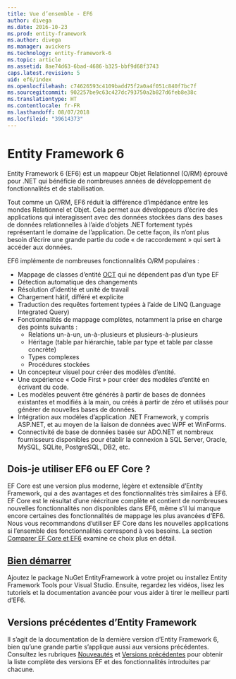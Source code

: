 ```yaml
---
title: Vue d’ensemble - EF6
author: divega
ms.date: 2016-10-23
ms.prod: entity-framework
ms.author: divega
ms.manager: avickers
ms.technology: entity-framework-6
ms.topic: article
ms.assetid: 8ae74d63-6bad-4686-b325-bbf9d68f3743
caps.latest.revision: 5
uid: ef6/index
ms.openlocfilehash: c74626593c4109badd75f2a0a4f051c840f7bc7f
ms.sourcegitcommit: 902257be9c63c427dc793750a2b827d6feb8e38c
ms.translationtype: HT
ms.contentlocale: fr-FR
ms.lasthandoff: 08/07/2018
ms.locfileid: "39614373"
---
```

# <a name="entity-framework-6"></a>Entity Framework 6
Entity Framework 6 (EF6) est un mappeur Objet Relationnel (O/RM) éprouvé pour .NET qui bénéficie de nombreuses années de développement de fonctionnalités et de stabilisation.

Tout comme un O/RM, EF6 réduit la différence d’impédance entre les mondes Relationnel et Objet. Cela permet aux développeurs d’écrire des applications qui interagissent avec des données stockées dans des bases de données relationnelles à l’aide d’objets .NET fortement typés représentant le domaine de l’application. De cette façon, ils n’ont plus besoin d’écrire une grande partie du code « de raccordement » qui sert à accéder aux données.

EF6 implémente de nombreuses fonctionnalités O/RM populaires :
- Mappage de classes d’entité [OCT](~/ef6/resources/glossary.md#poco) qui ne dépendent pas d’un type EF
- Détection automatique des changements
- Résolution d’identité et unité de travail
- Chargement hâtif, différé et explicite
- Traduction des requêtes fortement typées à l’aide de LINQ (Language Integrated Query)
- Fonctionnalités de mappage complètes, notamment la prise en charge des points suivants :
  - Relations un-à-un, un-à-plusieurs et plusieurs-à-plusieurs
  - Héritage (table par hiérarchie, table par type et table par classe concrète)
  - Types complexes
  - Procédures stockées
- Un concepteur visuel pour créer des modèles d’entité.
- Une expérience « Code First » pour créer des modèles d’entité en écrivant du code.
- Les modèles peuvent être générés à partir de bases de données existantes et modifiés à la main, ou créés à partir de zéro et utilisés pour générer de nouvelles bases de données.
- Intégration aux modèles d’application .NET Framework, y compris ASP.NET, et au moyen de la liaison de données avec WPF et WinForms.
- Connectivité de base de données basée sur ADO.NET et nombreux fournisseurs disponibles pour établir la connexion à SQL Server, Oracle, MySQL, SQLite, PostgreSQL, DB2, etc.

## <a name="should-i-use-ef6-or-ef-core"></a>Dois-je utiliser EF6 ou EF Core ?

EF Core est une version plus moderne, légère et extensible d’Entity Framework, qui a des avantages et des fonctionnalités très similaires à EF6.
EF Core est le résultat d’une réécriture complète et contient de nombreuses nouvelles fonctionnalités non disponibles dans EF6, même s’il lui manque encore certaines des fonctionnalités de mappage les plus avancées d’EF6.
Nous vous recommandons d’utiliser EF Core dans les nouvelles applications si l’ensemble des fonctionnalités correspond à vos besoins.
La section [Comparer EF Core et EF6](xref:efcore-and-ef6/index) examine ce choix plus en détail.

## <a name="get-startedef6get-startedmd"></a>[Bien démarrer](~/ef6/get-started.md)

Ajoutez le package NuGet EntityFramework à votre projet ou installez Entity Framework Tools pour Visual Studio. Ensuite, regardez les vidéos, lisez les tutoriels et la documentation avancée pour vous aider à tirer le meilleur parti d’EF6.

## <a name="past-entity-framework-versions"></a>Versions précédentes d’Entity Framework

Il s’agit de la documentation de la dernière version d’Entity Framework 6, bien qu’une grande partie s’applique aussi aux versions précédentes.
Consultez les rubriques [Nouveautés](~/ef6/what-is-new/index.md) et [Versions précédentes](~/ef6/what-is-new/past-releases.md) pour obtenir la liste complète des versions EF et des fonctionnalités introduites par chacune.
